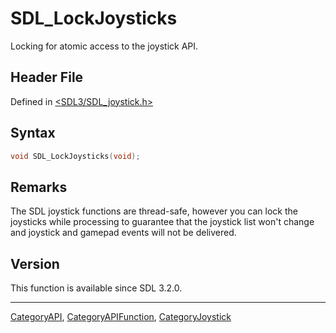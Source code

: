 # SDL_LockJoysticks

Locking for atomic access to the joystick API.

## Header File

Defined in [<SDL3/SDL_joystick.h>](https://github.com/libsdl-org/SDL/blob/main/include/SDL3/SDL_joystick.h)

## Syntax

```c
void SDL_LockJoysticks(void);
```

## Remarks

The SDL joystick functions are thread-safe, however you can lock the
joysticks while processing to guarantee that the joystick list won't change
and joystick and gamepad events will not be delivered.

## Version

This function is available since SDL 3.2.0.

----
[CategoryAPI](CategoryAPI), [CategoryAPIFunction](CategoryAPIFunction), [CategoryJoystick](CategoryJoystick)

